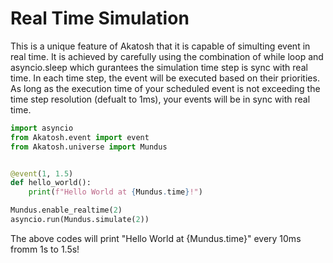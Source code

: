 # Real Time Simulation

This is a unique feature of Akatosh that it is capable of simulting event in real time. It is achieved by carefully using the combination of while loop and asyncio.sleep which gurantees the simulation time step is sync with real time. In each time step, the event will be executed based on their priorities. As long as the execution time of your scheduled event is not exceeding the time step resolution (defualt to 1ms), your events will be in sync with real time.

```py
import asyncio
from Akatosh.event import event
from Akatosh.universe import Mundus


@event(1, 1.5)
def hello_world():
    print(f"Hello World at {Mundus.time}!")

Mundus.enable_realtime(2)
asyncio.run(Mundus.simulate(2))
```

The above codes will print "Hello World at {Mundus.time}" every 10ms fromm 1s to 1.5s!